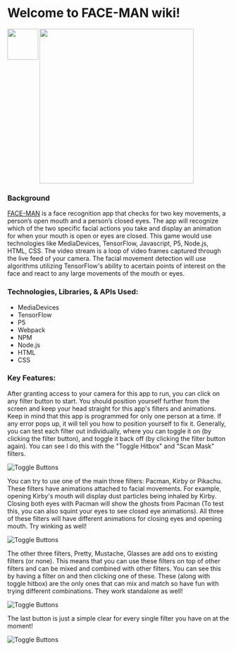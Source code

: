 <h1>Welcome to FACE-MAN wiki!</h1>

<img align="left" src="https://media.discordapp.net/attachments/597985513701376013/870506369223102514/FACE-MAN_Logo_1.png?width=670&height=670" width=70px>
<img align="center" src="https://media.discordapp.net/attachments/597985513701376013/882378436868464710/FACE-MAN_Title.png" width=350px>

<h3>Background</h3>

<a href="https://kinkatse.github.io/FACE-MAN/" target="_blank" rel="noopener noreferrer">FACE-MAN</a> is a face recognition app that checks for two key movements, a person’s open mouth and a person’s closed eyes. The app will recognize which of the two specific facial actions you take and display an animation for when your mouth is open or eyes are closed. This game would use technologies like MediaDevices, TensorFlow, Javascript, P5, Node.js, HTML, CSS. The video stream is a loop of video frames captured through the live feed of your camera. The facial movement detection will use algorithms utilizing TensorFlow's ability to acertain points of interest on the face and react to any large movements of the mouth or eyes.

<h3>Technologies, Libraries, & APIs Used:</h3>
 
- MediaDevices
- TensorFlow
- P5
- Webpack
- NPM
- Node.js
- HTML
- CSS

<h3>Key Features:</h3>
 
After granting access to your camera for this app to run, you can click on any filter button to start. You should position yourself further from the screen and keep your head straight for this app's filters and animations. Keep in mind that this app is programmed for only one person at a time. If any error pops up, it will tell you how to position yourself to fix it. Generally, you can test each filter out individually, where you can toggle it on (by clicking the filter button), and toggle it back off (by clicking the filter button again). You can see I do this with the "Toggle Hitbox" and "Scan Mask" filters.

![Toggle Buttons](https://media.discordapp.net/attachments/597985513701376013/882385622071910491/Toggle_Buttons.gif)
 
You can try to use one of the main three filters: Pacman, Kirby or Pikachu. These filters have animations attached to facial movements. For example, opening Kirby's mouth will display dust particles being inhaled by Kirby. Closing both eyes with Pacman will show the ghosts from Pacman (To test this, you can also squint your eyes to see closed eye animations). All three of these filters will have different animations for closing eyes and opening mouth. Try winking as well!

![Toggle Buttons](https://media.discordapp.net/attachments/597985513701376013/882386821017894932/Pacman__Kirby.gif)
 
The other three filters, Pretty, Mustache, Glasses are add ons to existing filters (or none). This means that you can use these filters on top of other filters and can be mixed and combined with other filters. You can see this by having a filter on and then clicking one of these. These (along with toggle hitbox) are the only ones that can mix and match so have fun with trying different combinations. They work standalone as well!

![Toggle Buttons](https://media.discordapp.net/attachments/597985513701376013/882390035356319915/Add_On_Filters.gif)
 
The last button is just a simple clear for every single filter you have on at the moment!

![Toggle Buttons](https://media.discordapp.net/attachments/597985513701376013/882389665527771156/Clear_Button.gif)
